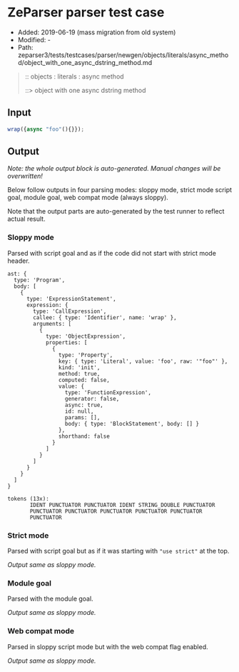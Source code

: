 # ZeParser parser test case

- Added: 2019-06-19 (mass migration from old system)
- Modified: -
- Path: zeparser3/tests/testcases/parser/newgen/objects/literals/async_method/object_with_one_async_dstring_method.md

> :: objects : literals : async method
>
> ::> object with one async dstring method

## Input

`````js
wrap({async "foo"(){}});
`````

## Output

_Note: the whole output block is auto-generated. Manual changes will be overwritten!_

Below follow outputs in four parsing modes: sloppy mode, strict mode script goal, module goal, web compat mode (always sloppy).

Note that the output parts are auto-generated by the test runner to reflect actual result.

### Sloppy mode

Parsed with script goal and as if the code did not start with strict mode header.

`````
ast: {
  type: 'Program',
  body: [
    {
      type: 'ExpressionStatement',
      expression: {
        type: 'CallExpression',
        callee: { type: 'Identifier', name: 'wrap' },
        arguments: [
          {
            type: 'ObjectExpression',
            properties: [
              {
                type: 'Property',
                key: { type: 'Literal', value: 'foo', raw: '"foo"' },
                kind: 'init',
                method: true,
                computed: false,
                value: {
                  type: 'FunctionExpression',
                  generator: false,
                  async: true,
                  id: null,
                  params: [],
                  body: { type: 'BlockStatement', body: [] }
                },
                shorthand: false
              }
            ]
          }
        ]
      }
    }
  ]
}

tokens (13x):
       IDENT PUNCTUATOR PUNCTUATOR IDENT STRING_DOUBLE PUNCTUATOR
       PUNCTUATOR PUNCTUATOR PUNCTUATOR PUNCTUATOR PUNCTUATOR
       PUNCTUATOR
`````

### Strict mode

Parsed with script goal but as if it was starting with `"use strict"` at the top.

_Output same as sloppy mode._

### Module goal

Parsed with the module goal.

_Output same as sloppy mode._

### Web compat mode

Parsed in sloppy script mode but with the web compat flag enabled.

_Output same as sloppy mode._
